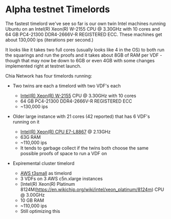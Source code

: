 # Alpha testnet Timelords

The fastest timelord we've see so far is our own twin Intel machines running Ubuntu on an Intel(R) Xeon(R) W-2155 CPU @ 3.30GHz with 10 cores and  64 GB PC4-21300 DDR4-2666V-R REGISTERED ECC. These machines get about 130,000 ips (iterations per second.)

It looks like it takes two full cores (usually looks like 4 in the OS) to both run the squarings and run the proofs and it takes about 8GB of RAM per VDF - though that may now be down to 6GB or even 4GB with some changes implemented right at testnet launch.

Chia Network has four timelords running:

*   Two twins are each a timelord with two VDF's each
    *   [Intel(R) Xeon(R) W-2155](https://ark.intel.com/content/www/us/en/ark/products/125042/intel-xeon-w-2155-processor-13-75m-cache-3-30-ghz.html) CPU @ 3.30GHz with 10 cores
    *   64 GB PC4-21300 DDR4-2666V-R REGISTERED ECC
    *   ~130,000 ips
*   Older large instance with 21 cores (42 reported) that has 6 VDF's running on it
    *   [Intel(R) Xeon(R) CPU E7-L8867](https://ark.intel.com/content/www/us/en/ark/products/53577/intel-xeon-processor-e7-8867l-30m-cache-2-13-ghz-6-40-gt-s-intel-qpi.html)  @ 2.13GHz
    *   63G RAM
    *   ~110,000 ips
    *   It tends to garbage collect if the twins both choose the same possible proofs of space to run a VDF on

*   Expiremental cluster timelord
    *   [AWS t3small](https://aws.amazon.com/ec2/instance-types/t3/) as timelord
    *   3 VDFs on 3 AWS c5n.xlarge instances
    *   [Intel(R) Xeon(R) Platinum 8124M\(https://en.wikichip.org/wiki/intel/xeon_platinum/8124m) CPU @ 3.00GHz
    *   10 GB RAM
    *   ~110,000 ips
    *   Still optimizing this